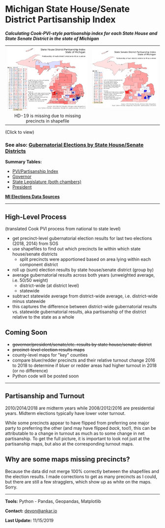 # Michigan State House/Senate District Partisanship Index

***Calculating Cook-PVI-style partisanship index for each State House and State Senate District in the state of Michigan***

|  |  |
|:----:|:----:|
| [![State House District Partisanship Index](https://raw.githubusercontent.com/dcadata/michigan-district-partisanship-index/master/pvi-maps/State%20House%20District%20Partisanship%20Index_table.png)](https://raw.githubusercontent.com/dcadata/michigan-district-partisanship-index/master/pvi-maps/State%20House%20District%20Partisanship%20Index_table.png) | [![State Senate District Partisanship Index](https://raw.githubusercontent.com/dcadata/michigan-district-partisanship-index/master/pvi-maps/State%20Senate%20District%20Partisanship%20Index_table.png)](https://raw.githubusercontent.com/dcadata/michigan-district-partisanship-index/master/pvi-maps/State%20Senate%20District%20Partisanship%20Index_table.png) |
| HD-19 is missing due to missing precincts in shapefile |  |

(Click to view)

### See also: [Gubernatorial Elections by State House/Senate Districts](gubernatorial-elections.md)

**Summary Tables:**

* [PVI/Partisanship Index](https://github.com/dcadata/michigan-district-partisanship-index/tree/master/pvi-tables)
* [Governor](https://github.com/dcadata/michigan-district-partisanship-index/tree/master/governor-tables)
* [State Legislature (both chambers)](https://github.com/dcadata/michigan-district-partisanship-index/tree/master/state-lege-tables)
* [President](https://github.com/dcadata/michigan-district-partisanship-index/tree/master/president-tables)

**[MI Elections Data Sources](https://github.com/dcadata/michigan-district-partisanship-index/blob/master/michigan-elections-data-sources.md)**

***

## High-Level Process

(translated Cook PVI process from national to state level)

* get precinct-level gubernatorial election results for last two elections (2018, 2014) from SOS
* use shapefiles to find out which precincts lie within which state house/senate districts
  * split precincts were apportioned based on area lying within each component district
* roll up (sum) election results by state house/senate district (group by)
* average gubernatorial results across both years (unweighted average, i.e. 50/50 weight)
  * district-wide (at district level)
  * statewide
* subtract statewide average from district-wide average, i.e. district-wide minus statewide
* this captures the difference between district-wide gubernatorial results vs. statewide gubernatorial results, aka partisanship of the district relative to the state as a whole

## Coming Soon

* ~~governor/president/senate/etc. results by state house/senate district~~
* ~~precinct-level election results maps~~
* county-level maps for "key" counties
* compare bluer/redder precincts and their relative turnout change 2016 to 2018 to determine if bluer or redder areas had higher turnout in 2018 (or no difference)
* Python code will be posted soon

***

## Partisanship and Turnout

2010/2014/2018 are midterm years while 2008/2012/2016 are presidential years. Midterm elections typically have lower voter turnout.

While some precincts appear to have flipped from preferring one major party to preferring the other (and may have flipped *back*, too!), this can be attributable to a change in turnout as much as to some change in net partisanship. To get the full picture, it is important to look not just at the partisanship maps, but also at the corresponding turnout maps.

## Why are some maps missing precincts?

Because the data did not merge 100% correctly between the shapefiles and the election results. I made corrections to get as many precincts as I could, but there are still a few stragglers, which show up as white on the maps. Sorry.

***

**Tools:** Python - Pandas, Geopandas, Matplotlib

**Contact:** [devon@ankar.io](devon@ankar.io)

**Last Update:** 11/15/2019
